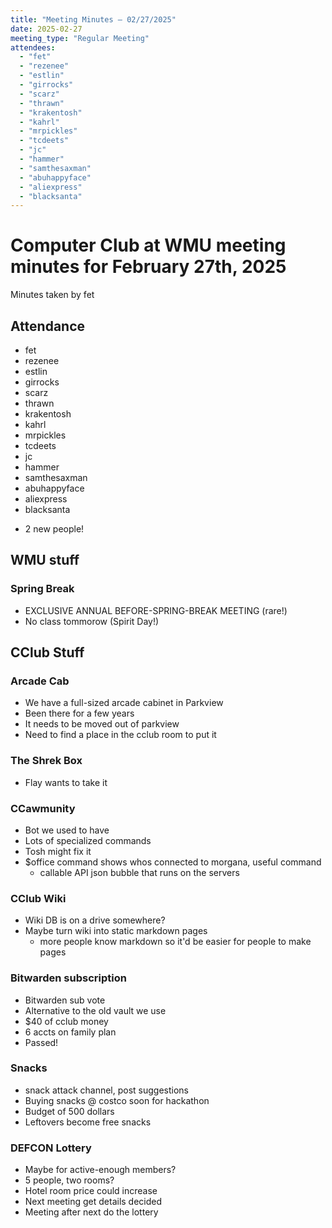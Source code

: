 ```yaml
---
title: "Meeting Minutes – 02/27/2025"
date: 2025-02-27
meeting_type: "Regular Meeting"
attendees:
  - "fet"
  - "rezenee"
  - "estlin"
  - "girrocks"
  - "scarz"
  - "thrawn"
  - "krakentosh"
  - "kahrl"
  - "mrpickles"
  - "tcdeets"
  - "jc"
  - "hammer"
  - "samthesaxman"
  - "abuhappyface"
  - "aliexpress"
  - "blacksanta"
---
```


# Computer Club at WMU meeting minutes for February 27th, 2025
Minutes taken by fet



## Attendance
* fet
* rezenee
* estlin
* girrocks
* scarz
* thrawn
* krakentosh
* kahrl
* mrpickles
* tcdeets
* jc
* hammer
* samthesaxman
* abuhappyface
* aliexpress
* blacksanta
+ 2 new people!

## WMU stuff
### Spring Break
* EXCLUSIVE ANNUAL BEFORE-SPRING-BREAK MEETING (rare!)
* No class tommorow (Spirit Day!)

## CClub Stuff

### Arcade Cab
* We have a full-sized arcade cabinet in Parkview
* Been there for a few years
* It needs to be moved out of parkview
* Need to find a place in the cclub room to put it

### The Shrek Box
* Flay wants to take it

### CCawmunity
* Bot we used to have
* Lots of specialized commands
* Tosh might fix it
* $office command shows whos connected to morgana, useful command
  * callable API json bubble that runs on the servers 

### CClub Wiki
* Wiki DB is on a drive somewhere?
* Maybe turn wiki into static markdown pages
  * more people know markdown so it'd be easier for people to make pages

### Bitwarden subscription
* Bitwarden sub vote
* Alternative to the old vault we use
* $40 of cclub money
* 6 accts on family plan
* Passed!

### Snacks
* snack attack channel, post suggestions
* Buying snacks @ costco soon for hackathon
* Budget of 500 dollars
* Leftovers become free snacks

### DEFCON Lottery
* Maybe for active-enough members?
* 5 people, two rooms?
* Hotel room price could increase
* Next meeting get details decided
* Meeting after next do the lottery
